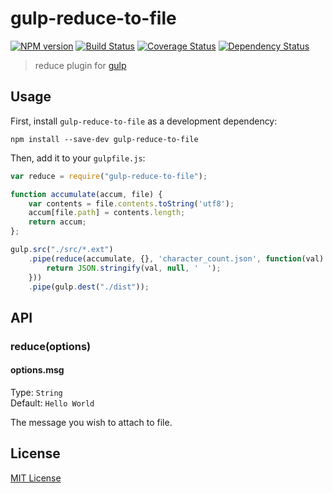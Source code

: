 # gulp-reduce-to-file
[![NPM version][npm-image]][npm-url] [![Build Status][travis-image]][travis-url]  [![Coverage Status][coveralls-image]][coveralls-url] [![Dependency Status][depstat-image]][depstat-url]

> reduce plugin for [gulp](https://github.com/wearefractal/gulp)

## Usage

First, install `gulp-reduce-to-file` as a development dependency:

```shell
npm install --save-dev gulp-reduce-to-file
```

Then, add it to your `gulpfile.js`:

```javascript
var reduce = require("gulp-reduce-to-file");

function accumulate(accum, file) {
    var contents = file.contents.toString('utf8');
    accum[file.path] = contents.length;
    return accum;
};

gulp.src("./src/*.ext")
	.pipe(reduce(accumulate, {}, 'character_count.json', function(val) {
        return JSON.stringify(val, null, '  ');
    }))
	.pipe(gulp.dest("./dist"));
```

## API

### reduce(options)

#### options.msg
Type: `String`  
Default: `Hello World`

The message you wish to attach to file.


## License

[MIT License](http://en.wikipedia.org/wiki/MIT_License)

[npm-url]: https://npmjs.org/package/gulp-reduce-to-file
[npm-image]: https://badge.fury.io/js/gulp-reduce-to-file.png

[travis-url]: http://travis-ci.org/chrisdanford/gulp-reduce-to-file
[travis-image]: https://secure.travis-ci.org/chrisdanford/gulp-reduce-to-file.png?branch=master

[coveralls-url]: https://coveralls.io/r/chrisdanford/gulp-reduce-to-file
[coveralls-image]: https://coveralls.io/repos/chrisdanford/gulp-reduce-to-file/badge.png

[depstat-url]: https://david-dm.org/chrisdanford/gulp-reduce-to-file
[depstat-image]: https://david-dm.org/chrisdanford/gulp-reduce-to-file.png
